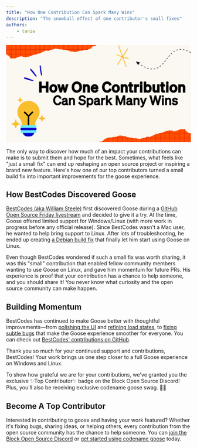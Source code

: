 ```yaml
---
title: "How One Contribution Can Spark Many Wins"
description: "The snowball effect of one contributor's small fixes"
authors: 
    - tania
---
```


![blog cover](bestcodes.png)

The only way to discover how much of an impact your contributions can make is to submit them and hope for the best. Sometimes, what feels like "just a small fix" can end up reshaping an open source project or inspiring a brand new feature. Here's how one of our top contributors turned a small build fix into important improvements for the goose experience.

<!--truncate-->

## How BestCodes Discovered Goose

[BestCodes (aka William Steele)](https://bestcodes.dev/) first discovered Goose during a [GitHub Open Source Friday livestream](https://www.youtube.com/watch?v=O-zJJN-TkXc&ab_channel=AngieJones) and decided to give it a try. At the time, Goose offered limited support for Windows/Linux (with more work in progress before any official release). Since BestCodes wasn't a Mac user, he wanted to help bring support to Linux. After lots of troubleshooting, he ended up creating [a Debian build fix](https://github.com/block/goose/pull/2070) that finally let him start using Goose on Linux. 

Even though BestCodes wondered if such a small fix was worth sharing, it was this "small" contribution that enabled fellow community members wanting to use Goose on Linux, and gave him momentum for future PRs. His experience is proof that your contribution has a chance to help someone, and you should share it! You never know what curiosity and the open source community can make happen.

## Building Momentum

BestCodes has continued to make Goose better with thoughtful improvements—from [polishing the UI](https://github.com/block/goose/pull/2079) and [refining load states](https://github.com/block/goose/pull/2079), to [fixing subtle bugs](https://github.com/block/goose/pull/2279) that make the Goose experience smoother for everyone. You can check out [BestCodes' contributions on GitHub](https://github.com/block/goose/pulls?q=is%3Apr+is%3Aclosed+author%3AThe-Best-Codes).

Thank you so much for your continued support and contributions, BestCodes! Your work brings us one step closer to a full Goose experience on Windows and Linux.

To show how grateful we are for your contributions, we've granted you the exclusive ✨Top Contributor✨ badge on the Block Open Source Discord! Plus, you'll also be receiving exclusive codename goose swag. 👀🪿

## Become A Top Contributor
Interested in contributing to goose and having your work featured? Whether it's fixing bugs, sharing ideas, or helping others, every contribution from the open source community has the chance to help someone. You can [join the Block Open Source Discord](https://discord.gg/goose-oss) or [get started using codename goose](https://block.github.io/goose/) today.

<head>
  <meta property="og:title" content="How One Contribution Can Spark Many Wins" />
  <meta property="og:type" content="article" />
  <meta property="og:url" content="https://block.github.io/goose/blog/2025/04/22/community-bestcodes" />
  <meta property="og:description" content="The snowball effect of one contributor's fixes" />
  <meta property="og:image" content="https://block.github.io/goose/assets/images/bestcodes-3d6c50de10a2d84def19d515aaea0724.png" />
  <meta name="twitter:card" content="summary_large_image" />
  <meta property="twitter:domain" content="block.github.io/goose" />
  <meta name="twitter:title" content="How One Contribution Can Spark Many Wins" />
  <meta name="twitter:description" content="The snowball effect of one contributor's small fixes" />
  <meta name="twitter:image" content="https://block.github.io/goose/assets/images/bestcodes-3d6c50de10a2d84def19d515aaea0724.png" />
</head>